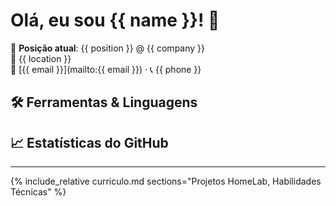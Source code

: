 # Olá, eu sou {{ name }}! 👋

🎯 **Posição atual**: {{ position }} @ {{ company }}  
📍 {{ location }}  
📧 [{{ email }}](mailto:{{ email }}) · 📞 {{ phone }}

## 🛠 Ferramentas & Linguagens
<!-- aqui você pode manter os badges, ou gerar via script com base em uma lista no front-matter -->

## 📈 Estatísticas do GitHub
<!-- Use um widget como github-readme-stats -->

---
{% include_relative curriculo.md sections="Projetos HomeLab, Habilidades Técnicas" %}
